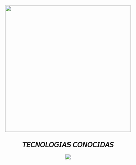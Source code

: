 <!--Intro start-->
<div align="center">
  <img height="400" src="https://media1.tenor.com/m/e5mbgQTunFMAAAAd/toji-fushiguro.gif"  />
</div>
<h2 align="center">𝘛𝘌𝘊𝘕𝘖𝘓𝘖𝘎𝘐𝘈𝘚 𝘊𝘖𝘕𝘖𝘊𝘐𝘋𝘈𝘚</h2>
<!--tech stack icons-->
<p align="center">
  <a href="https://skillicons.dev">
    <img src="https://skillicons.dev/icons?i=html,css,js,react,nodejs,postgres,git,cs&perline=12" />
  </a>
</p>
<br>


       
<!--- stats (end) -->

